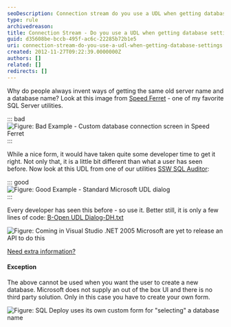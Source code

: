 ```yaml
---
seoDescription: Connection stream do you use a UDL when getting database settings?
type: rule
archivedreason:
title: Connection Stream - Do you use a UDL when getting database settings?
guid: d35608be-bccb-495f-ac6c-22285b72b1e5
uri: connection-stream-do-you-use-a-udl-when-getting-database-settings
created: 2012-11-27T09:22:39.0000000Z
authors: []
related: []
redirects: []
---
```


Why do people always invent ways of getting the same old server name and a database name? Look at this image from [Speed Ferret](http://www.ssw.com.au/ssw/Standards/DeveloperGeneral/SQLservertools.aspx#SpeedFerret) - one of my favorite SQL Server utilities.

<!--endintro-->

::: bad  
![Figure: Bad Example - Custom database connection screen in Speed Ferret](../../assets/CustomDatabaseConnectionScreen.jpg)  
:::

While a nice form, it would have taken quite some developer time to get it right. Not only that, it is a little bit different than what a user has seen before. Now look at this UDL from one of our utilities [SSW SQL Auditor](https://www.ssw.com.au/ssw/SQLAuditor/):

::: good  
![Figure: Good Example - Standard Microsoft UDL dialog](../../assets/StandardMSUDLDialog.jpg)  
:::

Every developer has seen this before - so use it. Better still, it is only a few lines of code: [B-Open UDL Dialog-DH.txt](https://gist.github.com/SSWConsulting/60cce3f7a65665d7dae2#file-b-open-udl-dialog-dh)

![Figure: Coming in Visual Studio .NET 2005 Microsoft are yet to release an API to do this](../../assets/ReleaseAPI.jpg)

[Need extra information?](https://www.ssw.com.au/ssw/Standards/BetterSoftwareSuggestions/MSForm.aspx#InvokingOLEBDataLinkPropertiesDialog)

#### Exception

The above cannot be used when you want the user to create a new database. Microsoft does not supply an out of the box UI and there is no third party solution. Only in this case you have to create your own form.

![Figure: SQL Deploy uses its own custom form for "selecting" a database name](../../assets/SQLDeploy.jpg)
